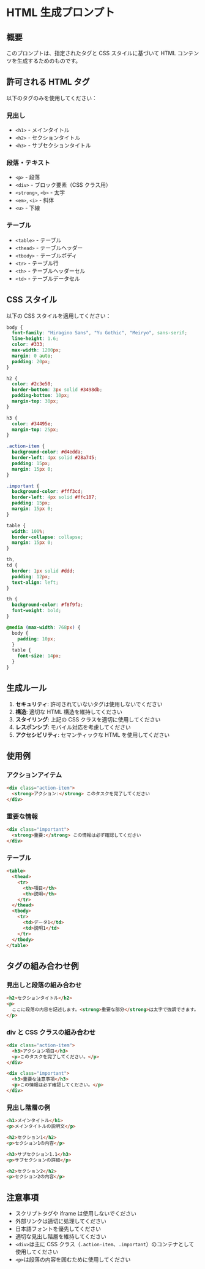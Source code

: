 # HTML 生成プロンプト

## 概要

このプロンプトは、指定されたタグと CSS スタイルに基づいて HTML コンテンツを生成するためのものです。

## 許可される HTML タグ

以下のタグのみを使用してください：

### 見出し

- `<h1>` - メインタイトル
- `<h2>` - セクションタイトル
- `<h3>` - サブセクションタイトル

### 段落・テキスト

- `<p>` - 段落
- `<div>` - ブロック要素（CSS クラス用）
- `<strong>`, `<b>` - 太字
- `<em>`, `<i>` - 斜体
- `<u>` - 下線

### テーブル

- `<table>` - テーブル
- `<thead>` - テーブルヘッダー
- `<tbody>` - テーブルボディ
- `<tr>` - テーブル行
- `<th>` - テーブルヘッダーセル
- `<td>` - テーブルデータセル

## CSS スタイル

以下の CSS スタイルを適用してください：

```css
body {
  font-family: "Hiragino Sans", "Yu Gothic", "Meiryo", sans-serif;
  line-height: 1.6;
  color: #333;
  max-width: 1200px;
  margin: 0 auto;
  padding: 20px;
}

h2 {
  color: #2c3e50;
  border-bottom: 3px solid #3498db;
  padding-bottom: 10px;
  margin-top: 30px;
}

h3 {
  color: #34495e;
  margin-top: 25px;
}

.action-item {
  background-color: #d4edda;
  border-left: 4px solid #28a745;
  padding: 15px;
  margin: 15px 0;
}

.important {
  background-color: #fff3cd;
  border-left: 4px solid #ffc107;
  padding: 15px;
  margin: 15px 0;
}

table {
  width: 100%;
  border-collapse: collapse;
  margin: 15px 0;
}

th,
td {
  border: 1px solid #ddd;
  padding: 12px;
  text-align: left;
}

th {
  background-color: #f8f9fa;
  font-weight: bold;
}

@media (max-width: 768px) {
  body {
    padding: 10px;
  }
  table {
    font-size: 14px;
  }
}
```

## 生成ルール

1. **セキュリティ**: 許可されていないタグは使用しないでください
2. **構造**: 適切な HTML 構造を維持してください
3. **スタイリング**: 上記の CSS クラスを適切に使用してください
4. **レスポンシブ**: モバイル対応を考慮してください
5. **アクセシビリティ**: セマンティックな HTML を使用してください

## 使用例

### アクションアイテム

```html
<div class="action-item">
  <strong>アクション:</strong> このタスクを完了してください
</div>
```

### 重要な情報

```html
<div class="important">
  <strong>重要:</strong> この情報は必ず確認してください
</div>
```

### テーブル

```html
<table>
  <thead>
    <tr>
      <th>項目</th>
      <th>説明</th>
    </tr>
  </thead>
  <tbody>
    <tr>
      <td>データ1</td>
      <td>説明1</td>
    </tr>
  </tbody>
</table>
```

## タグの組み合わせ例

### 見出しと段落の組み合わせ

```html
<h2>セクションタイトル</h2>
<p>
  ここに段落の内容を記述します。<strong>重要な部分</strong>は太字で強調できます。
</p>
```

### div と CSS クラスの組み合わせ

```html
<div class="action-item">
  <h3>アクション項目</h3>
  <p>このタスクを完了してください。</p>
</div>

<div class="important">
  <h3>重要な注意事項</h3>
  <p>この情報は必ず確認してください。</p>
</div>
```

### 見出し階層の例

```html
<h1>メインタイトル</h1>
<p>メインタイトルの説明文</p>

<h2>セクション1</h2>
<p>セクション1の内容</p>

<h3>サブセクション1.1</h3>
<p>サブセクションの詳細</p>

<h2>セクション2</h2>
<p>セクション2の内容</p>
```

## 注意事項

- スクリプトタグや iframe は使用しないでください
- 外部リンクは適切に処理してください
- 日本語フォントを優先してください
- 適切な見出し階層を維持してください
- `<div>`は主に CSS クラス（`.action-item`、`.important`）のコンテナとして使用してください
- `<p>`は段落の内容を囲むために使用してください
